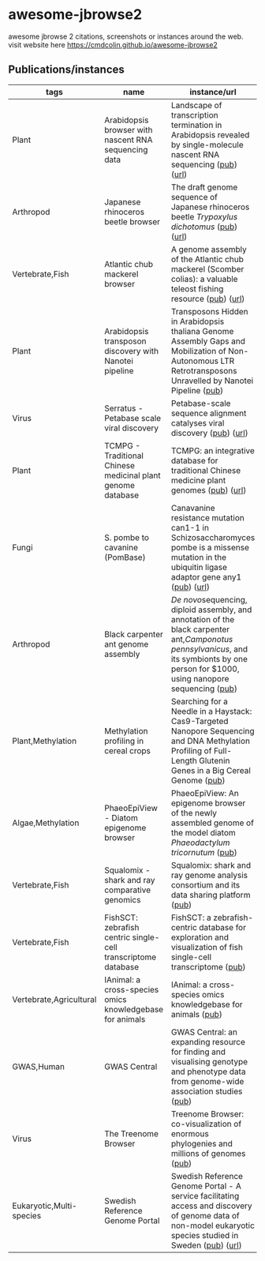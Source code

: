 # awesome-jbrowse2
awesome jbrowse 2 citations, screenshots or instances around the web. visit website here https://cmdcolin.github.io/awesome-jbrowse2

## Publications/instances
tags|name|instance/url|note|img
----|-----|----|----|----
Plant | Arabidopsis browser with nascent RNA sequencing data | Landscape of transcription termination in Arabidopsis revealed by single-molecule nascent RNA sequencing ([pub](https://doi.org/10.1186/s13059-021-02543-4)) ([url](https://zhailab-sustech.github.io/jbrowse2/)) |  | [img](img/10.png)
Arthropod | Japanese rhinoceros beetle browser | The draft genome sequence of Japanese rhinoceros beetle <i>Trypoxylus dichotomus</i> ([pub](https://doi.org/10.1101/2022.01.10.475740)) ([url](http://www.insect.nibb.info/trydi/jb/)) |  | [img](img/8.png)
Vertebrate,Fish | Atlantic chub mackerel browser | A genome assembly of the Atlantic chub mackerel (Scomber colias): a valuable teleost fishing resource ([pub](https://doi.org/10.46471/gigabyte.40)) ([url](http://portugalfishomics.ciimar.up.pt/app/scombercolias/)) |  | [img](img/9.png)
Plant | Arabidopsis transposon discovery with Nanotei pipeline | Transposons Hidden in Arabidopsis thaliana Genome Assembly Gaps and Mobilization of Non-Autonomous LTR Retrotransposons Unravelled by Nanotei Pipeline ([pub](https://doi.org/10.3390/plants10122681))  |  | [img](img/6.png)
Virus | Serratus - Petabase scale viral discovery | Petabase-scale sequence alignment catalyses viral discovery ([pub](https://doi.org/10.1038/s41586-021-04332-2)) ([url](https://www.serratus.io/jbrowse?bam=ERR2756788)) |  | [img](img/7.png)
Plant | TCMPG - Traditional Chinese medicinal plant genome database | TCMPG: an integrative database for traditional Chinese medicine plant genomes ([pub](https://doi.org/10.1093/hr/uhac060)) ([url](http://cbcb.cdutcm.edu.cn/TCMPG/)) |  | [img](img/5.png)
Fungi | S. pombe to cavanine (PomBase) | Canavanine resistance mutation can1-1 in Schizosaccharomyces pombe is a missense mutation in the ubiquitin ligase adaptor gene any1 ([pub](https://dx.doi.org/10.17912/micropub.biology.000538)) ([url](https://www.ncbi.nlm.nih.gov/core/lw/2.0/html/tileshop_pmc/tileshop_pmc_inline.html?title=Click%20on%20image%20to%20zoom&p=PMC3&id=8922049_25789430-2022-micropub.biology.000538.jpg)) |  | [img](img/4.png)
Arthropod | Black carpenter ant genome assembly | <i>De novo</i>sequencing, diploid assembly, and annotation of the black carpenter ant,<i>Camponotus pennsylvanicus</i>, and its symbionts by one person for $1000, using nanopore sequencing ([pub](https://doi.org/10.1093/nar/gkac510))  |  | [img](img/3.png)
Plant,Methylation | Methylation profiling in cereal crops | Searching for a Needle in a Haystack: Cas9-Targeted Nanopore Sequencing and DNA Methylation Profiling of Full-Length Glutenin Genes in a Big Cereal Genome ([pub](https://doi.org/10.3390/plants11010005))  |  | [img](img/2.png)
Algae,Methylation | PhaeoEpiView - Diatom epigenome browser | PhaeoEpiView: An epigenome browser of the newly assembled genome of the model diatom <i>Phaeodactylum tricornutum</i> ([pub](https://doi.org/10.1101/2022.07.29.502047))  |  | [img](img/1.png)
Vertebrate,Fish | Squalomix - shark and ray comparative genomics | Squalomix: shark and ray genome analysis consortium and its data sharing platform ([pub](https://doi.org/10.12688/f1000research.123591.1))  |  | [img](img/11.png)
Vertebrate,Fish | FishSCT: zebrafish centric single-cell transcriptome database | FishSCT: a zebrafish-centric database for exploration and visualization of fish single-cell transcriptome ([pub](https://doi.org/10.1101/2022.09.21.508858))  |  | [img](img/12.png)
Vertebrate,Agricultural | IAnimal: a cross-species omics knowledgebase for animals | IAnimal: a cross-species omics knowledgebase for animals ([pub](https://doi.org/10.1093/nar/gkac936))  |  | [img](img/13.png)
GWAS,Human | GWAS Central | GWAS Central: an expanding resource for finding and visualising genotype and phenotype data from genome-wide association studies ([pub](https://doi.org/10.1093/nar/gkac1017))  |  | [img](img/14.png)
Virus | The Treenome Browser | Treenome Browser: co-visualization of enormous phylogenies and millions of genomes ([pub](https://doi.org/10.1093/bioinformatics/btac772))  |  | [img](img/15.jpeg)
Eukaryotic,Multi-species | Swedish Reference Genome Portal | Swedish Reference Genome Portal - A service facilitating access and discovery of genome data of non-model eukaryotic species studied in Sweden ([pub](https://doi.org/10.5281/zenodo.14049736)) ([url](https://genomes.scilifelab.se/)) |  | [img](img/16.png)

